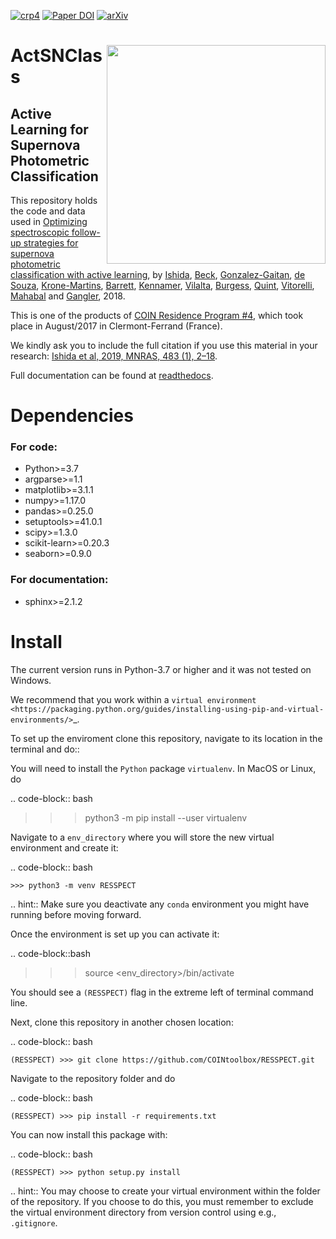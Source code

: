 [![crp4](https://img.shields.io/badge/CRP-%234-blue)](https://iaacoin.wixsite.com/crp2017)
[![Paper DOI](https://img.shields.io/badge/Paper%20DOI-10.1093%2Fmnras%2Fsty3015-green)](https://doi.org/10.1093/mnras/sty3015) 
[![arXiv](https://img.shields.io/badge/arxiv-astro--ph%2F1804.03765-red)](https://arxiv.org/abs/1804.03765) 


# <img align="right" src="docs/images/COIN_logo_very_small.png" width="350"> ActSNClass


## Active Learning for Supernova Photometric Classification 

This repository holds the code and data used in [Optimizing spectroscopic follow-up strategies for supernova photometric classification with active learning](https://arxiv.org/abs/1804.03765), by [Ishida](https://www.emilleishida.com), [Beck](https://github.com/beckrob), [Gonzalez-Gaitan](https://centra.tecnico.ulisboa.pt/team/?id=4337), [de Souza](https://www.rafaelsdesouza.com), [Krone-Martins](https://thegrid.ai/alberto-krone-martins/), [Barrett](http://jimbarrett.co.uk/), [Kennamer](https://github.com/NobleKennamer), [Vilalta](http://www2.cs.uh.edu/~vilalta/), [Burgess](https://grburgess.github.io/), [Quint](https://github.com/b1quint), [Vitorelli](https://github.com/andrevitorelli), [Mahabal](http://www.astro.caltech.edu/~aam/) and [Gangler](https://annuaire.in2p3.fr/agents/Y249R2FuZ2xlciBFbW1hbnVlbCxvdT1wZW9wbGUsZGM9aW4ycDMsZGM9ZnI=/show), 2018.

This is one of the products of [COIN Residence Program #4](http://iaacoin.wix.com/crp2017), which took place in August/2017 in Clermont-Ferrand (France). 

We kindly ask you to include the full citation if you use this material in your research: [Ishida et al, 2019, MNRAS, 483 (1), 2–18](https://cosmostatistics-initiative.org/wp-content/uploads/2019/06/COIN_ActSNClass.txt).

Full documentation can be found at [readthedocs](https://actsnclass.readthedocs.io/en/latest/index.html#).

# Dependencies

### For code:

 - Python>=3.7  
 - argparse>=1.1  
 - matplotlib>=3.1.1  
 - numpy>=1.17.0  
 - pandas>=0.25.0  
 - setuptools>=41.0.1  
 - scipy>=1.3.0
 - scikit-learn>=0.20.3
 - seaborn>=0.9.0
 
 
 ### For documentation:
 
  - sphinx>=2.1.2

# Install

The current version runs in Python-3.7 or higher and it was not tested on Windows.  

We recommend that you work within a `virtual environment <https://packaging.python.org/guides/installing-using-pip-and-virtual-environments/>`_.  
 
To set up the enviroment clone this repository, navigate to its location in the 
terminal and do::  


You will need to install the `Python` package ``virtualenv``. In MacOS or Linux, do  

.. code-block:: bash  

   >>> python3 -m pip install --user virtualenv  

Navigate to a ``env_directory`` where you will store the new virtual environment and create it:  

.. code-block:: bash  

    >>> python3 -m venv RESSPECT  

.. hint:: Make sure you deactivate any ``conda`` environment you might have running before moving forward.   

Once the environment is set up you can activate it:  

.. code-block::bash  

   >>> source <env_directory>/bin/activate  

You should see a ``(RESSPECT)`` flag in the extreme left of terminal command line.   

Next, clone this repository in another chosen location:  

.. code-block:: bash  

    (RESSPECT) >>> git clone https://github.com/COINtoolbox/RESSPECT.git  

Navigate to the repository folder and do  

.. code-block:: bash  

    (RESSPECT) >>> pip install -r requirements.txt  


You can now install this package with:  

.. code-block:: bash  

    (RESSPECT) >>> python setup.py install  

.. hint:: You may choose to create your virtual environment within the folder of the repository. If you choose to do this, you must remember to exclude the virtual environment directory from version control using e.g., ``.gitignore``.   

